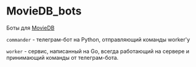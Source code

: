 # MovieDB_bots

Боты для [MovieDB](https://github.com/DanArmor/MovieDB_backend)

`commander` - телеграм-бот на Python, отправляющий команды worker'у

`worker` - сервис, написанный на Go, всегда работающий на сервере и принимающий команды от телеграм-бота.
